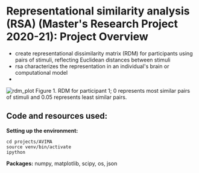 # Representational similarity analysis (RSA) (Master's Research Project 2020-21): Project Overview #
- create representational dissimilarity matrix (RDM) for participants using pairs of stimuli, reflecting Euclidean distances between stimuli
-  rsa characterizes the representation in an individual's brain or computational model
- 
![rdm_plot](https://user-images.githubusercontent.com/74196907/103173524-8e311980-4853-11eb-991a-addce9202bbf.png)
Figure 1. RDM for participant 1; 0 represents most similar pairs of stimuli and 0.05 represents least similar pairs. 
## Code and resources used: ## 

**Setting up the environment:**

```
cd projects/AVIMA
source venv/bin/activate
ipython 
```
**Packages:** numpy, matplotlib, scipy, os, json 
